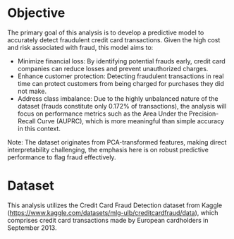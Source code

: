 # Objective
The primary goal of this analysis is to develop a predictive model to accurately detect fraudulent credit card transactions. Given the high cost and risk associated with fraud, this model aims to:

- Minimize financial loss: By identifying potential frauds early, credit card companies can reduce losses and prevent unauthorized charges.
- Enhance customer protection: Detecting fraudulent transactions in real time can protect customers from being charged for purchases they did not make.
- Address class imbalance: Due to the highly unbalanced nature of the dataset (frauds constitute only 0.172% of transactions), the analysis will focus on performance metrics such as the Area Under the Precision-Recall Curve (AUPRC), which is more meaningful than simple accuracy in this context.

Note: The dataset originates from PCA-transformed features, making direct interpretability challenging, the emphasis here is on robust predictive performance to flag fraud effectively.

# Dataset
This analysis utilizes the Credit Card Fraud Detection dataset from Kaggle (https://www.kaggle.com/datasets/mlg-ulb/creditcardfraud/data), which comprises credit card transactions made by European cardholders in September 2013.
